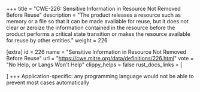 +++
title = "CWE-226: Sensitive Information in Resource Not Removed Before Reuse"
description	= "The product releases a resource such as memory or a file so that it can be made available for reuse, but it does not clear or zeroize the information contained in the resource before the product performs a critical state transition or makes the resource available for reuse by other entities."
weight = 226

[extra]
id = 226
name = "Sensitive Information in Resource Not Removed Before Reuse"
url = "https://cwe.mitre.org/data/definitions/226.html"
vote = "No Help, or Langs Won't Help"
clippy_helps = false
rust_docs_links = [
	
]
+++
Application-specific: any programming language would not be able to prevent most cases automatically
